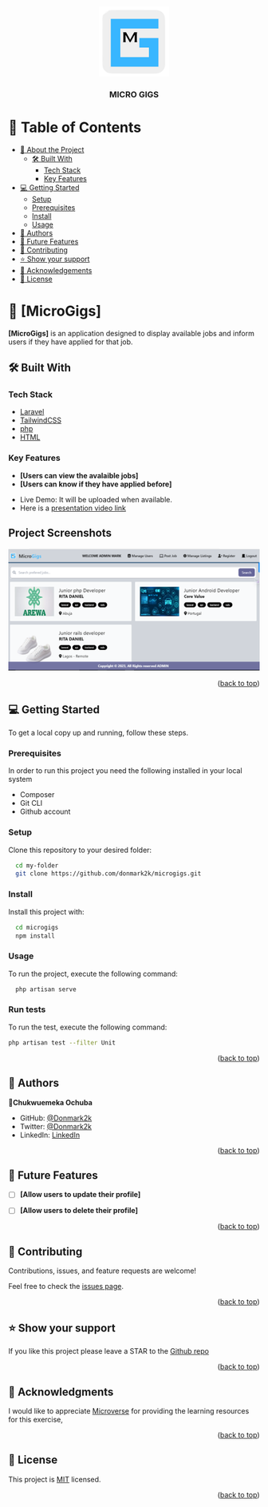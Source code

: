 <div align="center">

  <img src="./public/images/logoM.png" alt="logo" width="140"  height="auto" />
  <br/>

  <h3><b>MICRO GIGS </b></h3>

</div>
<!-- TABLE OF CONTENTS -->

# 📗 Table of Contents

- [📖 About the Project](#about-project)
  - [🛠 Built With](#built-with)
    - [Tech Stack](#tech-stack)
    - [Key Features](#key-features)
- [💻 Getting Started](#getting-started)
  - [Setup](#setup)
  - [Prerequisites](#prerequisites)
  - [Install](#install)
  - [Usage](#usage)
- [👥 Authors](#authors)
- [🔭 Future Features](#future-features)
- [🤝 Contributing](#contributing)
- [⭐️ Show your support](#support)
- [🙏 Acknowledgements](#acknowledgements)
- [📝 License](#license)

<!-- PROJECT DESCRIPTION -->

# 📖 [MicroGigs] <a name="about-project"></a>

**[MicroGigs]** is an application designed to display available jobs and inform users if they have applied for that job.

## 🛠 Built With <a name="built-with"></a>

### Tech Stack <a name="tech-stack"></a>

  <ul>
    <li><a href="https://laravel.com/docs/10.x/installation">Laravel</a></li>
        <li><a href="laravel.com/docs/10.x/installation">TailwindCSS</a></li>
            <li><a href="https://php.net">php</a></li>
                        <li><a href="https://w3school.com">HTML</a></li>



  </ul>


<!-- Features -->

### Key Features <a name="key-features"></a>

- **[Users can view the avalaible jobs]**
- **[Users can know if they have applied before]**


<!-- - Here is a [Live Demo Link](https://donmark2k.github.io/GD_summit/) -->
- Live Demo: It will be uploaded when available.
- Here is a [presentation video link](https://youtu.be/bzxSvRlZC6I)

## Project Screenshots

![Home page](./public/images/microgigsH.png)

<p align="right">(<a href="#readme-top">back to top</a>)</p>

<!-- GETTING STARTED -->

## 💻 Getting Started <a name="getting-started"></a>

To get a local copy up and running, follow these steps.

### Prerequisites

In order to run this project you need the following installed in your local system

<ul>
<li>Composer</li>
<li>Git CLI</li>
<li>Github account</li>
</ul>

### Setup

Clone this repository to your desired folder:

```sh
  cd my-folder
  git clone https://github.com/donmark2k/microgigs.git
```

### Install

Install this project with:

```sh
  cd microgigs
  npm install
```

### Usage

To run the project, execute the following command:

```sh
  php artisan serve
```
### Run tests
To run the test, execute the following command:

```sh
php artisan test --filter Unit
```

<p align="right">(<a href="#readme-top">back to top</a>)</p>

<!-- AUTHORS -->

## 👥 Authors <a name="authors"></a>

👤**Chukwuemeka Ochuba**

- GitHub: [@Donmark2k](https://github.com/Donmark2k)
- Twitter: [@Donmark2k](https://twitter.com/donmark2k)
- LinkedIn: [LinkedIn](https://www.linkedin.com/in/chukwuemeka-ochuba/)


<p align="right">(<a href="#readme-top">back to top</a>)</p>

<!-- FUTURE FEATURES -->

## 🔭 Future Features <a name="future-features"></a>


- [ ] **[Allow users to update their profile]**
- [ ] **[Allow users to delete their profile]**



<p align="right">(<a href="#readme-top">back to top</a>)</p>

<!-- CONTRIBUTING -->

## 🤝 Contributing <a name="contributing"></a>

Contributions, issues, and feature requests are welcome!

Feel free to check the [issues page](https://github.com/donmark2k/microgigs/issues).

<p align="right">(<a href="#readme-top">back to top</a>)</p>

<!-- SUPPORT -->

## ⭐️ Show your support <a name="support"></a>

If you like this project please leave a STAR to the [Github repo](https://github.com/donmark2k/microgigs/)

<p align="right">(<a href="#readme-top">back to top</a>)</p>

<!-- ACKNOWLEDGEMENTS -->

## 🙏 Acknowledgments <a name="acknowledgements"></a>

I would like to appreciate [Microverse](https://www.microverse.org/) for providing the learning resources for this exercise,

<p align="right">(<a href="#readme-top">back to top</a>)</p>

<!-- LICENSE -->

## 📝 License <a name="license"></a>

This project is [MIT](./LICENSE) licensed.


<p align="right">(<a href="#readme-top">back to top</a>)</p>